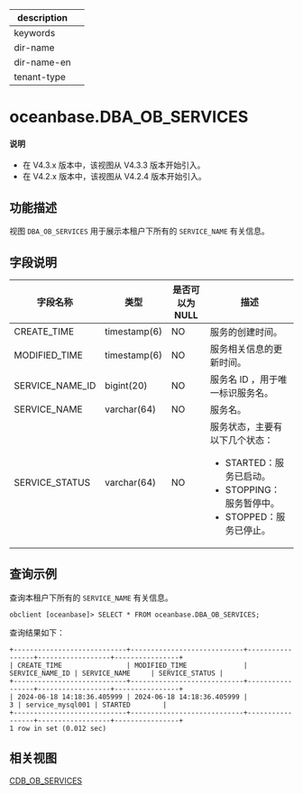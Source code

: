 |description||
|---|---|
|keywords||
|dir-name||
|dir-name-en||
|tenant-type||

# oceanbase.DBA_OB_SERVICES

<main id="notice" type='explain'>
  <h4>说明</h4>
  <ul><li>在 V4.3.x 版本中，该视图从 V4.3.3 版本开始引入。</li><li>在 V4.2.x 版本中，该视图从 V4.2.4 版本开始引入。</li></ul>
</main>

## 功能描述

视图 `DBA_OB_SERVICES` 用于展示本租户下所有的 `SERVICE_NAME` 有关信息。

## 字段说明

|           字段名称         |      类型     | 是否可以为 NULL |  描述  |
|---------------------------|---------------|----------------|--------|
| CREATE_TIME     | timestamp(6) | NO   | 服务的创建时间。     |
| MODIFIED_TIME   | timestamp(6) | NO   | 服务相关信息的更新时间。     |
| SERVICE_NAME_ID | bigint(20)   | NO   | 服务名 ID ，用于唯一标识服务名。     |
| SERVICE_NAME    | varchar(64)  | NO   | 服务名。     |
| SERVICE_STATUS  | varchar(64)  | NO   | 服务状态，主要有以下几个状态：<ul><li>STARTED：服务已启动。</li><li>STOPPING：服务暂停中。</li><li>STOPPED：服务已停止。</li></ul>|

## 查询示例

查询本租户下所有的 `SERVICE_NAME` 有关信息。

```shell
obclient [oceanbase]> SELECT * FROM oceanbase.DBA_OB_SERVICES;
```

查询结果如下：

```shell
+----------------------------+----------------------------+-----------------+------------------+----------------+
| CREATE_TIME                | MODIFIED_TIME              | SERVICE_NAME_ID | SERVICE_NAME     | SERVICE_STATUS |
+----------------------------+----------------------------+-----------------+------------------+----------------+
| 2024-06-18 14:18:36.405999 | 2024-06-18 14:18:36.405999 |               3 | service_mysql001 | STARTED        |
+----------------------------+----------------------------+-----------------+------------------+----------------+
1 row in set (0.012 sec)
```

## 相关视图

[CDB_OB_SERVICES](../../300.system-view-of-sys-tenant/200.dictionary-view-of-sys-tenant/10250.o-cdb_ob_services-of-sys-tenant.md)
